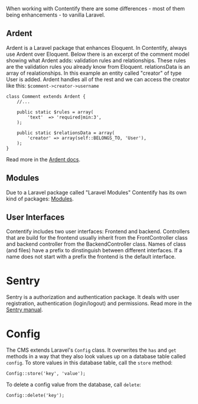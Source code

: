 When working with Contentify there are some differences - most of them being enhancements - to vanilla Laravel.

## Ardent

Ardent is a Laravel package that enhances Eloquent. In Contentify, always use Ardent over Eloquent. Below there is an excerpt of the comment model showing what Ardent adds: validation rules and relationships. These rules are the validation rules you already know from Eloquent. relationsData is an array of realationships. In this example an entity called "creator" of type User is added. Ardent handles all of the rest and we can access the creator like this: `$comment->creator->username`

    class Comment extends Ardent {
        //...

        public static $rules = array(
            'text'  => 'required|min:3',
        );

        public static $relationsData = array(
            'creator' => array(self::BELONGS_TO, 'User'),
        );
    }

Read more in the [Ardent docs](https://github.com/laravelbook/ardent).

## Modules

Due to a Laravel package called "Laravel Modules" Contentify has its own kind of packages: [Modules](Modules).

## User Interfaces

Contentify includes two user interfaces: Frontend and backend. Controllers that are build for the frontend usually inherit from the FrontController class and backend controller from the BackendController class. Names of class (and files) have a prefix to dinstinguish between different interfaces. If a name does not start with a prefix the frontend is the default interface.

# Sentry

Sentry is a authorization and authentication package. It deals with user registration, authentication (login/logout) and permissions. Read more in the [Sentry manual](https://cartalyst.com/manual/sentry).

# Config

The CMS extends Laravel's `Config` class. It overwrites the `has` and `get` methods in a way that they also look values up on a database table called `config`. To store values in this database table, call the `store` method:

    Config::store('key', 'value');

To delete a config value from the database, call `delete`:

    Config::delete('key');

